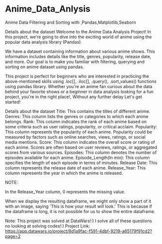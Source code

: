 # Anime_Data_Anlysis
Anime Data Filtering and Sorting with ,Pandas,Matplotlib,Seaborn

Details about the dataset
Welcome to the Anime Data Analysis Project! In this project, we're going to dive into the exciting world of anime using the popular data analysis library (Pandas).

We have a dataset containing information about various anime shows. This information includes details like the title, genres, popularity, release date, and more. Our goal is to make you familiar with filtering, querying and sorting on anime dataset using pandas.

This project is perfect for beginners who are interested in practicing the above-mentioned skills using .loc[], .iloc[], .query(), .sort_values() functions using pandas library. Whether you're an anime fan curious about the data behind your favorite shows or a beginner in data analysis looking for a fun project, you're in the right place!, Without any further delay Let's get started!

Details about the dataset
Title: This contains the titles of different anime.
Genres: This column lists the genres or categories to which each anime belongs.
Rank: This column indicates the rank of each anime based on some criteria such as user ratings, popularity, or critical acclaim.
Popularity: This column represents the popularity of each anime. Popularity could be measured by factors such as online searches, views, ratings, or social media mentions.
Score: This column indicates the overall score or rating of each anime. Scores are often based on user reviews, ratings, or aggregated scores from various sources.
Episodes: This column denotes the number of episodes available for each anime.
Episode_Length(In min): This column specifies the length of each episode in terms of minutes.
Release Date: This column represents the release date of each anime.
Release_Year: This column represents the year in which the anime is released.

NOTE:

In the Release_Year column, 0 represents the missing value.

When we display the resulting dataframe, we might only show a part of it with an image, saying 'This is how your result will look.' This is because if the dataframe is long, it is not possible for us to show the entire dataframe.

Note: This project was solved at DataWars!:) I solve all of these questions no looking at solving codes!:)
Project Link: https://app.datawars.io/project/8d1a9fac-f591-4dbf-9219-a65179f91cd2?page=2
